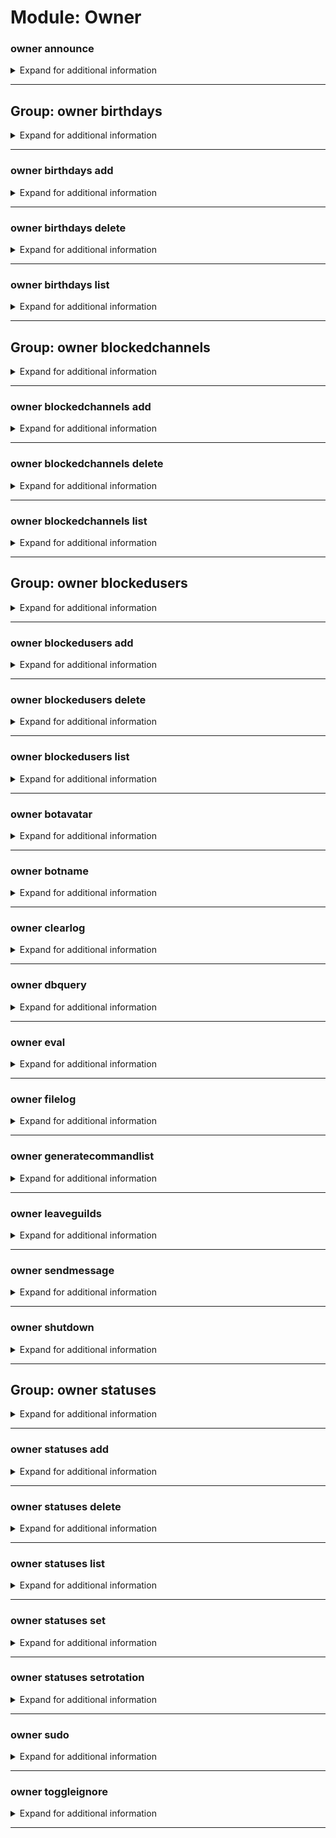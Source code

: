 # Module: Owner

### owner announce
<details>
<summary markdown="span">
Expand for additional information
</summary>
<p>

*Send a message to all guilds the bot is in.*

**Owner-only.**

**Aliases:**
`a, ann`

**Arguments:**

`[string...]` : *Message to send.*

**Examples:**

```
!owner announce SPAM SPAM
```
</p>
</details>

---

## Group: owner birthdays
<details>
<summary markdown="span">
Expand for additional information
</summary>
<p>

*Birthday notifications management. If invoked without command, either lists or adds birthdays depending if argument is given.*

**Owner-only.**

**Aliases:**
`birthday, bday, bd, bdays`

**Overload 1:**

`[user]` : *Birthday boy/girl.*

(optional) `[string]` : *Birth date.* (def: `None`)

(optional) `[channel]` : *Channel to send a greeting message to.* (def: `None`)

**Overload 0:**

`[user]` : *Birthday boy/girl.*

(optional) `[channel]` : *Channel to send a greeting message to.* (def: `None`)

(optional) `[string]` : *Birth date.* (def: `None`)

</p>
</details>

---

### owner birthdays add
<details>
<summary markdown="span">
Expand for additional information
</summary>
<p>

*Add a birthday to the database. If date is not specified, uses the current date as a birthday date. If the channel is not specified, uses the current channel.*

**Aliases:**
`+, a`

**Overload 1:**

`[user]` : *Birthday boy/girl.*

(optional) `[string]` : *Birth date.* (def: `None`)

(optional) `[channel]` : *Channel to send a greeting message to.* (def: `None`)

**Overload 0:**

`[user]` : *Birthday boy/girl.*

(optional) `[channel]` : *Channel to send a greeting message to.* (def: `None`)

(optional) `[string]` : *Birth date.* (def: `None`)

**Examples:**

```
!owner birthday add @Someone
!owner birthday add @Someone #channel_to_send_message_to
!owner birthday add @Someone 15.2.1990
!owner birthday add @Someone #channel_to_send_message_to 15.2.1990
!owner birthday add @Someone 15.2.1990 #channel_to_send_message_to
```
</p>
</details>

---

### owner birthdays delete
<details>
<summary markdown="span">
Expand for additional information
</summary>
<p>

*Remove status from running queue.*

**Aliases:**
`-, remove, rm, del`

**Arguments:**

`[user]` : *User whose birthday to remove.*

**Examples:**

```
!owner birthday delete @Someone
```
</p>
</details>

---

### owner birthdays list
<details>
<summary markdown="span">
Expand for additional information
</summary>
<p>

*List all registered birthdays.*

**Aliases:**
`ls`

**Examples:**

```
!owner birthday list
```
</p>
</details>

---

## Group: owner blockedchannels
<details>
<summary markdown="span">
Expand for additional information
</summary>
<p>

*Manipulate blocked channels. Bot will not listen for commands in blocked channels or react (either with text or emoji) to messages inside.*

**Owner-only.**

**Aliases:**
`bc, blockedc, blockchannel, bchannels, bchannel, bchn`

**Overload 2:**

`[channel...]` : *Users to block.*

**Overload 1:**

`[string]` : *Reason (max 60 chars).*

`[channel...]` : *Users to block.*

**Overload 0:**

`[channel]` : *Users to block.*

`[string...]` : *Reason (max 60 chars).*

</p>
</details>

---

### owner blockedchannels add
<details>
<summary markdown="span">
Expand for additional information
</summary>
<p>

*Add channel to blocked channels list.*

**Aliases:**
`+, a`

**Overload 2:**

`[channel...]` : *Channels to block.*

**Overload 1:**

`[string]` : *Reason (max 60 chars).*

`[channel...]` : *Channels to block.*

**Overload 0:**

`[channel]` : *Channel to block.*

`[string...]` : *Reason (max 60 chars).*

**Examples:**

```
!owner blockedchannels add #channel
!owner blockedchannels add #channel Some reason for blocking
!owner blockedchannels add 123123123123123
!owner blockedchannels add #channel 123123123123123
!owner blockedchannels add "This is some reason" #channel 123123123123123
```
</p>
</details>

---

### owner blockedchannels delete
<details>
<summary markdown="span">
Expand for additional information
</summary>
<p>

*Remove channel from blocked channels list..*

**Aliases:**
`-, remove, rm, del`

**Arguments:**

`[channel...]` : *Channels to unblock.*

**Examples:**

```
!owner blockedchannels remove #channel
!owner blockedchannels remove 123123123123123
!owner blockedchannels remove @Someone 123123123123123
```
</p>
</details>

---

### owner blockedchannels list
<details>
<summary markdown="span">
Expand for additional information
</summary>
<p>

*List all blocked channels.*

**Aliases:**
`ls`

**Examples:**

```
!owner blockedchannels list
```
</p>
</details>

---

## Group: owner blockedusers
<details>
<summary markdown="span">
Expand for additional information
</summary>
<p>

*Manipulate blocked users. Bot will not allow blocked users to invoke commands and will not react (either with text or emoji) to their messages.*

**Owner-only.**

**Aliases:**
`bu, blockedu, blockuser, busers, buser, busr`

**Overload 2:**

`[user...]` : *Users to block.*

**Overload 1:**

`[string]` : *Reason (max 60 chars).*

`[user...]` : *Users to block.*

**Overload 0:**

`[user]` : *Users to block.*

`[string...]` : *Reason (max 60 chars).*

</p>
</details>

---

### owner blockedusers add
<details>
<summary markdown="span">
Expand for additional information
</summary>
<p>

*Add users to blocked users list.*

**Aliases:**
`+, a`

**Overload 2:**

`[user...]` : *Users to block.*

**Overload 1:**

`[string]` : *Reason (max 60 chars).*

`[user...]` : *Users to block.*

**Overload 0:**

`[user]` : *Users to block.*

`[string...]` : *Reason (max 60 chars).*

**Examples:**

```
!owner blockedusers add @Someone
!owner blockedusers add @Someone Troublemaker and spammer
!owner blockedusers add 123123123123123
!owner blockedusers add @Someone 123123123123123
!owner blockedusers add "This is some reason" @Someone 123123123123123
```
</p>
</details>

---

### owner blockedusers delete
<details>
<summary markdown="span">
Expand for additional information
</summary>
<p>

*Remove users from blocked users list..*

**Aliases:**
`-, remove, rm, del`

**Arguments:**

`[user...]` : *Users to unblock.*

**Examples:**

```
!owner blockedusers remove @Someone
!owner blockedusers remove 123123123123123
!owner blockedusers remove @Someone 123123123123123
```
</p>
</details>

---

### owner blockedusers list
<details>
<summary markdown="span">
Expand for additional information
</summary>
<p>

*List all blocked users.*

**Aliases:**
`ls`

**Examples:**

```
!owner blockedusers list
```
</p>
</details>

---

### owner botavatar
<details>
<summary markdown="span">
Expand for additional information
</summary>
<p>

*Set bot avatar.*

**Owner-only.**

**Aliases:**
`setbotavatar, setavatar`

**Arguments:**

`[string]` : *URL.*

**Examples:**

```
!owner botavatar http://someimage.png
```
</p>
</details>

---

### owner botname
<details>
<summary markdown="span">
Expand for additional information
</summary>
<p>

*Set bot name.*

**Owner-only.**

**Aliases:**
`setbotname, setname`

**Arguments:**

`[string...]` : *New name.*

**Examples:**

```
!owner setname TheBotfather
```
</p>
</details>

---

### owner clearlog
<details>
<summary markdown="span">
Expand for additional information
</summary>
<p>

*Clear application logs.*

**Owner-only.**

**Aliases:**
`clearlogs, deletelogs, deletelog`

**Examples:**

```
!owner clearlog
```
</p>
</details>

---

### owner dbquery
<details>
<summary markdown="span">
Expand for additional information
</summary>
<p>

*Execute SQL query on the bot database.*

**Owner-only.**

**Aliases:**
`sql, dbq, q`

**Arguments:**

`[string...]` : *SQL Query.*

**Examples:**

```
!owner dbquery SELECT * FROM gf.msgcount;
```
</p>
</details>

---

### owner eval
<details>
<summary markdown="span">
Expand for additional information
</summary>
<p>

*Evaluates a snippet of C# code, in context. Surround the code in the code block.*

**Owner-only.**

**Aliases:**
`compile, run, e, c, r`

**Arguments:**

`[string...]` : *Code to evaluate.*

**Examples:**

```
!owner eval ```await Context.RespondAsync("Hello!");```
```
</p>
</details>

---

### owner filelog
<details>
<summary markdown="span">
Expand for additional information
</summary>
<p>

*Toggle writing to log file.*

**Owner-only.**

**Aliases:**
`setfl, fl, setfilelog`

**Arguments:**

(optional) `[boolean]` : *True/False* (def: `True`)

**Examples:**

```
!owner filelog yes
!owner filelog false
```
</p>
</details>

---

### owner generatecommandlist
<details>
<summary markdown="span">
Expand for additional information
</summary>
<p>

*Generates a markdown command-list. You can also provide a folder for the output.*

**Owner-only.**

**Aliases:**
`cmdlist, gencmdlist, gencmds, gencmdslist`

**Arguments:**

(optional) `[string...]` : *File path.* (def: `None`)

**Examples:**

```
!owner generatecommandlist
!owner generatecommandlist Temp/blabla.md
```
</p>
</details>

---

### owner leaveguilds
<details>
<summary markdown="span">
Expand for additional information
</summary>
<p>

*Leaves the given guilds.*

**Owner-only.**

**Aliases:**
`leave, gtfo`

**Arguments:**

`[unsigned long...]` : *Guild ID list.*

**Examples:**

```
!owner leave 337570344149975050
!owner leave 337570344149975050 201315884709576708
```
</p>
</details>

---

### owner sendmessage
<details>
<summary markdown="span">
Expand for additional information
</summary>
<p>

*Sends a message to a user or channel.*

**Owner-only.**

**Aliases:**
`send, s`

**Arguments:**

`[string]` : *u/c (for user or channel.)*

`[unsigned long]` : *User/Channel ID.*

`[string...]` : *Message.*

**Examples:**

```
!owner send u 303463460233150464 Hi to user!
!owner send c 120233460278590414 Hi to channel!
```
</p>
</details>

---

### owner shutdown
<details>
<summary markdown="span">
Expand for additional information
</summary>
<p>

*Triggers the dying in the vineyard scene (power off the bot).*

**Owner-only.**

**Aliases:**
`disable, poweroff, exit, quit`

**Overload 1:**

`[time span]` : *Time until shutdown.*

**Examples:**

```
!owner shutdown
```
</p>
</details>

---

## Group: owner statuses
<details>
<summary markdown="span">
Expand for additional information
</summary>
<p>

*Bot status manipulation. If invoked without command, either lists or adds status depending if argument is given.*

**Owner-only.**

**Aliases:**
`status, botstatus, activity, activities`

**Overload 0:**

`[ActivityType]` : *Activity type (Playing/Watching/Streaming/ListeningTo).*

`[string...]` : *Status.*

</p>
</details>

---

### owner statuses add
<details>
<summary markdown="span">
Expand for additional information
</summary>
<p>

*Add a status to running status queue.*

**Aliases:**
`+, a`

**Arguments:**

`[ActivityType]` : *Activity type (Playing/Watching/Streaming/ListeningTo).*

`[string...]` : *Status.*

**Examples:**

```
!owner status add Playing CS:GO
!owner status add Streaming on Twitch
```
</p>
</details>

---

### owner statuses delete
<details>
<summary markdown="span">
Expand for additional information
</summary>
<p>

*Remove status from running queue.*

**Aliases:**
`-, remove, rm, del`

**Arguments:**

`[int]` : *Status ID.*

**Examples:**

```
!owner status delete 1
```
</p>
</details>

---

### owner statuses list
<details>
<summary markdown="span">
Expand for additional information
</summary>
<p>

*List all bot statuses.*

**Aliases:**
`ls`

**Examples:**

```
!owner status list
```
</p>
</details>

---

### owner statuses set
<details>
<summary markdown="span">
Expand for additional information
</summary>
<p>

*Set status to given string or status with given index in database. This sets rotation to false.*

**Aliases:**
`s`

**Overload 1:**

`[ActivityType]` : *Activity type (Playing/Watching/Streaming/ListeningTo).*

`[string...]` : *Status.*

**Overload 0:**

`[int]` : *Status ID.*

**Examples:**

```
!owner status set Playing with fire
!owner status set 5
```
</p>
</details>

---

### owner statuses setrotation
<details>
<summary markdown="span">
Expand for additional information
</summary>
<p>

*Set automatic rotation of bot statuses.*

**Aliases:**
`sr, setr`

**Arguments:**

(optional) `[boolean]` : *True/False* (def: `True`)

**Examples:**

```
!owner status setrotation
!owner status setrotation false
```
</p>
</details>

---

### owner sudo
<details>
<summary markdown="span">
Expand for additional information
</summary>
<p>

*Executes a command as another user.*

**Owner-only.**

**Aliases:**
`execas, as`

**Arguments:**

`[member]` : *Member to execute as.*

`[string...]` : *Command text to execute.*

**Examples:**

```
!owner sudo @Someone !rate
```
</p>
</details>

---

### owner toggleignore
<details>
<summary markdown="span">
Expand for additional information
</summary>
<p>

*Toggle bot's reaction to commands.*

**Owner-only.**

**Aliases:**
`ti`

**Examples:**

```
!owner toggleignore
```
</p>
</details>

---

